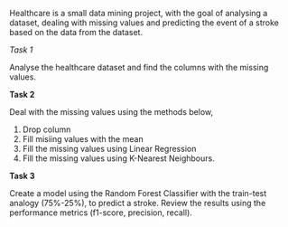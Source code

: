 Healthcare is a small data mining project, with the goal of analysing a dataset, dealing with missing values and predicting the event of a stroke based on the data from the dataset.

*Task 1*

Analyse the healthcare dataset and find the columns with the missing values.


**Task 2**

Deal with the missing values using the methods below,
1) Drop column
2) Fill misiing values with the mean
3) Fill the missing values using Linear Regression
4) Fill the missing values using K-Nearest Neighbours.


**Task 3**

Create a model using the Random Forest Classifier with the train-test analogy (75%-25%), to predict a stroke. Review the results using the performance metrics (f1-score, precision, recall).
